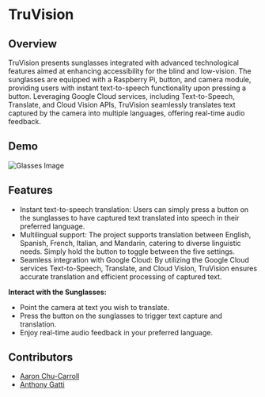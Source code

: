 # TruVision

## Overview
TruVision presents sunglasses integrated with advanced technological features aimed at enhancing accessibility for the blind and low-vision. The sunglasses are equipped with a Raspberry Pi, button, and camera module, providing users with instant text-to-speech functionality upon pressing a button. Leveraging Google Cloud services, including Text-to-Speech, Translate, and Cloud Vision APIs, TruVision seamlessly translates text captured by the camera into multiple languages, offering real-time audio feedback. 

## Demo

![Glasses Image](docs/IMG_7903.heic)


## Features
- Instant text-to-speech translation: Users can simply press a button on the sunglasses to have captured text translated into speech in their preferred language.
- Multilingual support: The project supports translation between English, Spanish, French, Italian, and Mandarin, catering to diverse linguistic needs. Simply hold the button to toggle between the five settings.
- Seamless integration with Google Cloud: By utilizing the Google Cloud services Text-to-Speech, Translate, and Cloud Vision, TruVision ensures accurate translation and efficient processing of captured text.


**Interact with the Sunglasses:**
- Point the camera at text you wish to translate.
- Press the button on the sunglasses to trigger text capture and translation.
- Enjoy real-time audio feedback in your preferred language.

## Contributors
- [Aaron Chu-Carroll](https://github.com/aaronchucarroll)
- [Anthony Gatti](https://github.com/anthony-gatti)

